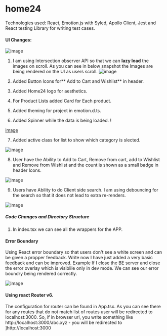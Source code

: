 # home24

Technologies used:
React, Emotion.js with Syled, Apollo Client,  Jest and React testing Library for writing test cases.

#### UI Changes:

![image](https://user-images.githubusercontent.com/24535674/169700545-63fb41d4-662a-4018-aef0-8a032f82b2d0.png)

1. I am using Intersection observer API so that we can **lazy load** the images on scroll. As you can see in below snapshot the Images are being rendered on the UI as users scroll.
![image](https://user-images.githubusercontent.com/24535674/169700951-530131f4-3179-4154-ae01-5ba3dfa3a04d.png)
 
2. Added Button Icons for** Add to Cart and Wishlist** in header.

4. Added Home24 logo for aesthetics.

5. For Product Lists added Card for Each product.

6. Added theming for project in emotion.d.ts.

7. Added Spinner while the data is being loaded.                                                                                                                  !

[image](https://user-images.githubusercontent.com/24535674/169700623-90040480-d4f3-434c-9521-6df778877ff3.png)

7. Added active class for list to show which category is slected. 

![image](https://user-images.githubusercontent.com/24535674/169700664-3b9d7b47-968c-4410-92a6-800d44171a1f.png)

8. User have the Ability to Add to Cart, Remove from cart, add to Wishlist and Remove from Wishlist and the count is shown as a small badge in header Icons.

![image](https://user-images.githubusercontent.com/24535674/169701098-244cd7ed-5740-483c-bb60-1eb85750fec0.png)

9. Users have Ability to do Client side search. I am using debouncing for the search so that it does not lead to extra re-renders.

![image](https://user-images.githubusercontent.com/24535674/169701220-cf3f1bc1-8b40-4181-8617-ea58637fd0f3.png)


##### Code Changes and Directory Structure

1. In index.tsx we can see all the wrappers for the APP.
  #### Error Boundary
  Using React error boundary so that users don't see a white screen and can be given a propper feedback. Write now I have just added a very basic feedback and can be     improved. Example If I close the BE server and close the error overlay which is visiblile only in dev mode. We can see our error boundry being rendered correctly.

  ![image](https://user-images.githubusercontent.com/24535674/169702000-68b25870-c7f1-4a88-bc11-a8437b6c46c9.png)

  #### Using react Router v6.
  The configuration for router can be found in App.tsx. As you can see there for any routes that do not match list of routes user will be redirected to localhost:3000.   So, if in browser url, you write something like http://localhost:3000/abc.xyz - you will be redirected to ]http://localhost:3000

